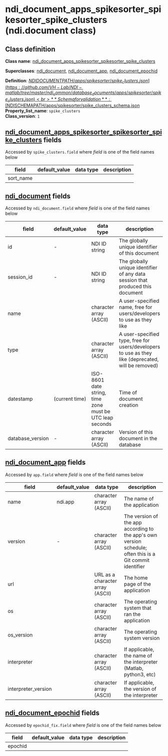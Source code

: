 # ndi_document_apps_spikesorter_spikesorter_spike_clusters (ndi.document class)

## Class definition

**Class name**: [ndi_document_apps_spikesorter_spikesorter_spike_clusters](ndi_document_apps_spikesorter_spikesorter_spike_clusters.md)

**Superclasses**: [ndi_document](../../ndi_document.md), [ndi_document_app](../../ndi_document_app.md), [ndi_document_epochid](../../ndi_document_epochid.md)

**Definition**: [$NDIDOCUMENTPATH/apps/spikesorter/spike_clusters.json](https://github.com/VH-Lab/NDI-matlab/tree/master/ndi_common/database_documents/apps/spikesorter/spike_clusters.json)<br>
**Schema for validation**: [$NDISCHEMAPATH/apps/spikesorter/spike_clusters_schema.json](https://github.com/VH-Lab/NDI-matlab/tree/master/ndi_common/schema_documents/apps/spikesorter/spike_clusters_schema.json)<br>
**Property_list_name**: `spike_clusters`<br>
**Class_version**: `1`<br>


## [ndi_document_apps_spikesorter_spikesorter_spike_clusters](ndi_document_apps_spikesorter_spikesorter_spike_clusters.md) fields

Accessed by `spike_clusters.field` where *field* is one of the field names below

| field | default_value | data type | description |
| --- | --- | --- | --- |
| sort_name |  |  |  |


## [ndi_document](../../ndi_document.md) fields

Accessed by `ndi_document.field` where *field* is one of the field names below

| field | default_value | data type | description |
| --- | --- | --- | --- |
| id | - | NDI ID string | The globally unique identifier of this document |
| session_id | - | NDI ID string | The globally unique identifier of any data session that produced this document |
| name |  | character array (ASCII) | A user-specified name, free for users/developers to use as they like |
| type |  | character array (ASCII) | A user-specified type, free for users/developers to use as they like (deprecated, will be removed) |
| datestamp | (current time) | ISO-8601 date string, time zone must be UTC leap seconds | Time of document creation |
| database_version | - | character array (ASCII) | Version of this document in the database |


## [ndi_document_app](../../ndi_document_app.md) fields

Accessed by `app.field` where *field* is one of the field names below

| field | default_value | data type | description |
| --- | --- | --- | --- |
| name | ndi.app | character array (ASCII) | The name of the application |
| version | - | character array (ASCII) | The version of the app according to the app's own version schedule; often this is a Git commit identifier |
| url |  | URL as a character array (ASCII) | The home page of the application |
| os |  | character array (ASCII) | The operating system that ran the application |
| os_version |  | character array (ASCII) | The operating system version |
| interpreter |  | character array (ASCII) | If applicable, the name of the interpreter (Matlab, python3, etc) |
| interpreter_version |  | character array (ASCII) | If applicable, the version of the interpreter |


## [ndi_document_epochid](../../ndi_document_epochid.md) fields

Accessed by `epochid_fix.field` where *field* is one of the field names below

| field | default_value | data type | description |
| --- | --- | --- | --- |
| epochid |  |  |  |


